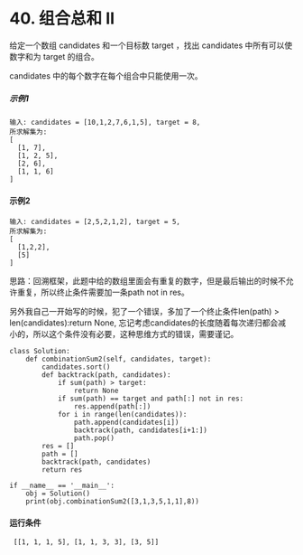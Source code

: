 # 40. 组合总和 II
给定一个数组 candidates 和一个目标数 target ，找出 candidates 中所有可以使数字和为 target 的组合。

candidates 中的每个数字在每个组合中只能使用一次。

##### 示例1
    输入: candidates = [10,1,2,7,6,1,5], target = 8,
    所求解集为:
    [
      [1, 7],
      [1, 2, 5],
      [2, 6],
      [1, 1, 6]
    ]
 
#### 示例2
    输入: candidates = [2,5,2,1,2], target = 5,
    所求解集为:
    [
      [1,2,2],
      [5]
    ]

思路：回溯框架，此题中给的数组里面会有重复的数字，但是最后输出的时候不允许重复，所以终止条件需要加一条path not in res。

另外我自己一开始写的时候，犯了一个错误，多加了一个终止条件len(path) > len(candidates):return None, 忘记考虑candidates的长度随着每次递归都会减小的，所以这个条件没有必要，这种思维方式的错误，需要谨记。

    class Solution:
        def combinationSum2(self, candidates, target):
            candidates.sort()
            def backtrack(path, candidates):
                if sum(path) > target:
                    return None
                if sum(path) == target and path[:] not in res:
                    res.append(path[:])
                for i in range(len(candidates)):
                    path.append(candidates[i])
                    backtrack(path, candidates[i+1:])
                    path.pop()
            res = []
            path = []
            backtrack(path, candidates)
            return res

    if __name__ == '__main__':
        obj = Solution()
        print(obj.combinationSum2([3,1,3,5,1,1],8))
 
 #### 运行条件
     [[1, 1, 1, 5], [1, 1, 3, 3], [3, 5]]
